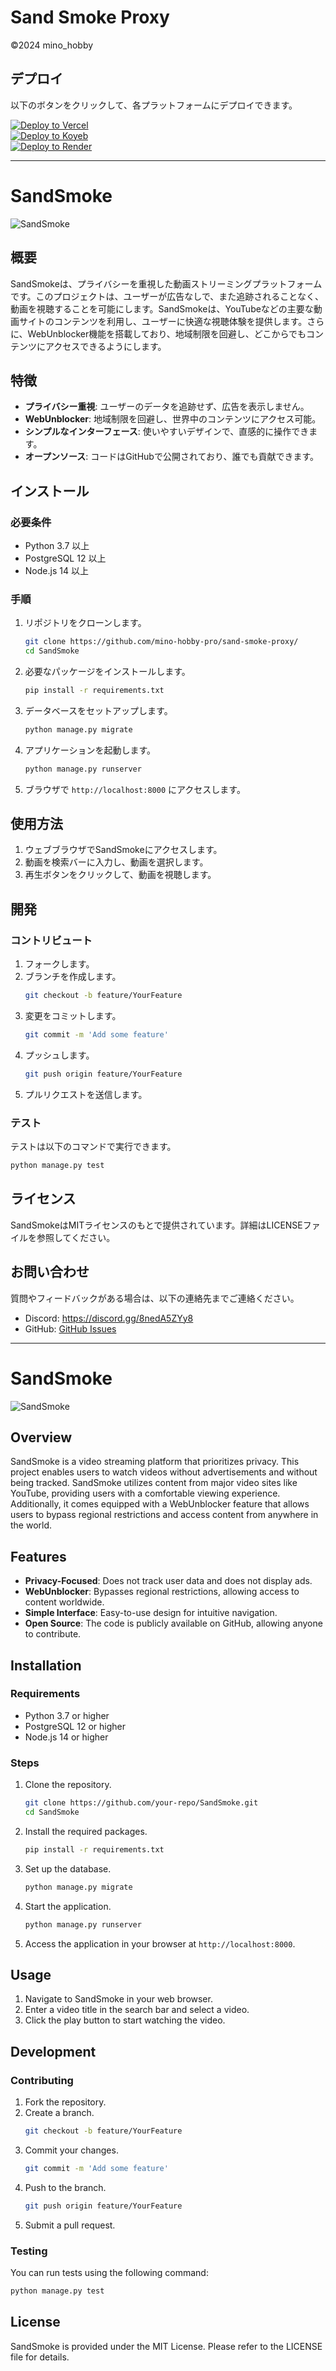 # Sand Smoke Proxy

©2024 mino_hobby

## デプロイ

以下のボタンをクリックして、各プラットフォームにデプロイできます。

[![Deploy to Vercel](https://vercel.com/button)](https://vercel.com/import/project?template=https://github.com/mino-hobby-pro/sand-smoke-proxy)  
[![Deploy to Koyeb](https://koyeb.com/deploy/button.svg)](https://koyeb.com/deploy?type=github&repository=https://github.com/mino-hobby-pro/sand-smoke-proxy)  
[![Deploy to Render](https://render.com/deploy/static/button.svg)](https://render.com/deploy?repo=https://github.com/mino-hobby-pro/sand-smoke-proxy)


---

# SandSmoke

![SandSmoke](https://tse4.mm.bing.net/th?id=OIG4.gDAHAlmQD0nqjGKj5ehr&pid=ImgGn)

## 概要

SandSmokeは、プライバシーを重視した動画ストリーミングプラットフォームです。このプロジェクトは、ユーザーが広告なしで、また追跡されることなく、動画を視聴することを可能にします。SandSmokeは、YouTubeなどの主要な動画サイトのコンテンツを利用し、ユーザーに快適な視聴体験を提供します。さらに、WebUnblocker機能を搭載しており、地域制限を回避し、どこからでもコンテンツにアクセスできるようにします。

## 特徴

- **プライバシー重視**: ユーザーのデータを追跡せず、広告を表示しません。
- **WebUnblocker**: 地域制限を回避し、世界中のコンテンツにアクセス可能。
- **シンプルなインターフェース**: 使いやすいデザインで、直感的に操作できます。
- **オープンソース**: コードはGitHubで公開されており、誰でも貢献できます。

## インストール

### 必要条件

- Python 3.7 以上
- PostgreSQL 12 以上
- Node.js 14 以上

### 手順

1. リポジトリをクローンします。
    ```bash
    git clone https://github.com/mino-hobby-pro/sand-smoke-proxy/
    cd SandSmoke
    ```

2. 必要なパッケージをインストールします。
    ```bash
    pip install -r requirements.txt
    ```

3. データベースをセットアップします。
    ```bash
    python manage.py migrate
    ```

4. アプリケーションを起動します。
    ```bash
    python manage.py runserver
    ```

5. ブラウザで `http://localhost:8000` にアクセスします。

## 使用方法

1. ウェブブラウザでSandSmokeにアクセスします。
2. 動画を検索バーに入力し、動画を選択します。
3. 再生ボタンをクリックして、動画を視聴します。

## 開発

### コントリビュート

1. フォークします。
2. ブランチを作成します。
    ```bash
    git checkout -b feature/YourFeature
    ```
3. 変更をコミットします。
    ```bash
    git commit -m 'Add some feature'
    ```
4. プッシュします。
    ```bash
    git push origin feature/YourFeature
    ```
5. プルリクエストを送信します。

### テスト

テストは以下のコマンドで実行できます。
```bash
python manage.py test
```

## ライセンス

SandSmokeはMITライセンスのもとで提供されています。詳細はLICENSEファイルを参照してください。

## お問い合わせ

質問やフィードバックがある場合は、以下の連絡先までご連絡ください。

- Discord: https://discord.gg/8nedA5ZYy8
- GitHub: [GitHub Issues](https://github.com/mino-hobby-pro/sand-smoke-proxy/)

---

# SandSmoke

![SandSmoke](https://tse4.mm.bing.net/th?id=OIG4.gDAHAlmQD0nqjGKj5ehr&pid=ImgGn)

## Overview

SandSmoke is a video streaming platform that prioritizes privacy. This project enables users to watch videos without advertisements and without being tracked. SandSmoke utilizes content from major video sites like YouTube, providing users with a comfortable viewing experience. Additionally, it comes equipped with a WebUnblocker feature that allows users to bypass regional restrictions and access content from anywhere in the world.

## Features

- **Privacy-Focused**: Does not track user data and does not display ads.
- **WebUnblocker**: Bypasses regional restrictions, allowing access to content worldwide.
- **Simple Interface**: Easy-to-use design for intuitive navigation.
- **Open Source**: The code is publicly available on GitHub, allowing anyone to contribute.

## Installation

### Requirements

- Python 3.7 or higher
- PostgreSQL 12 or higher
- Node.js 14 or higher

### Steps

1. Clone the repository.
    ```bash
    git clone https://github.com/your-repo/SandSmoke.git
    cd SandSmoke
    ```

2. Install the required packages.
    ```bash
    pip install -r requirements.txt
    ```

3. Set up the database.
    ```bash
    python manage.py migrate
    ```

4. Start the application.
    ```bash
    python manage.py runserver
    ```

5. Access the application in your browser at `http://localhost:8000`.

## Usage

1. Navigate to SandSmoke in your web browser.
2. Enter a video title in the search bar and select a video.
3. Click the play button to start watching the video.

## Development

### Contributing

1. Fork the repository.
2. Create a branch.
    ```bash
    git checkout -b feature/YourFeature
    ```
3. Commit your changes.
    ```bash
    git commit -m 'Add some feature'
    ```
4. Push to the branch.
    ```bash
    git push origin feature/YourFeature
    ```
5. Submit a pull request.

### Testing

You can run tests using the following command:
```bash
python manage.py test
```

## License

SandSmoke is provided under the MIT License. Please refer to the LICENSE file for details.

